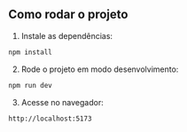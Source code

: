 ## Como rodar o projeto

1. Instale as dependências:

```bash
npm install
```

2. Rode o projeto em modo desenvolvimento:

```bash
npm run dev
```

3. Acesse no navegador:

```
http://localhost:5173
```
